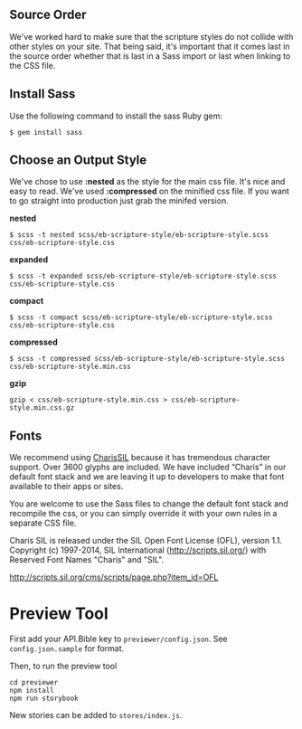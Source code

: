 ## Source Order

We've worked hard to make sure that the scripture styles do not collide with other styles on your site. That being said, it's important that it comes last in the source order whether that is last in a Sass import or last when linking to the CSS file.

## Install Sass

Use the following command to install the sass Ruby gem:

`$ gem install sass`

## Choose an Output Style

We've chose to use **:nested** as the style for the main css file. It's nice and easy to read. We've used **:compressed** on the minified css file. If you want to go straight into production just grab the minifed version.

**nested**

`$ scss -t nested scss/eb-scripture-style/eb-scripture-style.scss css/eb-scripture-style.css`

**expanded**

`$ scss -t expanded scss/eb-scripture-style/eb-scripture-style.scss css/eb-scripture-style.css`

**compact**

`$ scss -t compact scss/eb-scripture-style/eb-scripture-style.scss css/eb-scripture-style.css`

**compressed**

`$ scss -t compressed scss/eb-scripture-style/eb-scripture-style.scss css/eb-scripture-style.min.css`

**gzip**

`gzip < css/eb-scripture-style.min.css > css/eb-scripture-style.min.css.gz`

## Fonts

We recommend using [CharisSIL](http://scripts.sil.org/cms/scripts/page.php?item_id=CharisSIL_download) because it has tremendous character support. Over 3600 glyphs are included. We have included “Charis” in our default font stack and we are leaving it up to developers to make that font available to their apps or sites.

You are welcome to use the Sass files to change the default font stack and recompile the css, or you can simply override it with your own rules in a separate CSS file.

Charis SIL is released under the SIL Open Font License (OFL), version 1.1. Copyright (c) 1997-2014, SIL International (http://scripts.sil.org/) with Reserved Font Names "Charis" and "SIL".

http://scripts.sil.org/cms/scripts/page.php?item_id=OFL

# Preview Tool

First add your API.Bible key to `previewer/config.json`. See `config.json.sample` for format.

Then, to run the preview tool

```
cd previewer
npm install
npm run storybook
```

New stories can be added to `stores/index.js`.
